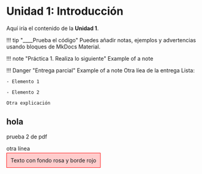 # Unidad 1: Introducción

Aquí iría el contenido de la **Unidad 1**.

!!! tip "____Prueba el código"
    Puedes añadir notas, ejemplos y advertencias usando bloques de MkDocs Material.

!!! note "Práctica 1. Realiza lo siguiente"
    Example of a note

!!! Danger "Entrega parcial"
    Example of a note
    Otra líea de la entrega
    Lista:
    
    - Elemento 1
    
    - Elemento 2
    
    Otra explicación


## hola
prueba 2 de pdf

otra línea


<span style="border:1px solid #f00; background-color:#fcc; padding:10px; ">Texto con fondo rosa y borde rojo</span>
